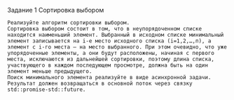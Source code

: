 Задание 1
Сортировка выбором

    Реализуйте алгоритм сортировки выбором.
    Сортировка выбором состоит в том, что в неупорядоченном списке находится наименьший элемент. Выбранный в исходном списке минимальный элемент записывается на i-е место исходного списка (i=1,2,…,п), а элемент с i-го места — на место выбранного. При этом очевидно, что уже упорядоченные элементы, а они будут расположены, начиная с первого места, исключаются из дальнейшей сортировки, поэтому длина списка, участвующего в каждом последующем просмотре, должна быть на один элемент меньше предыдущего.
    Поиск минимального элемента реализуйте в виде асинхронной задачи.
    Результат должен возвращаться в основной поток через связку std::promise-std::future.
